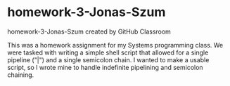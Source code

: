 # homework-3-Jonas-Szum
homework-3-Jonas-Szum created by GitHub Classroom

This was a homework assignment for my Systems programming class. We were tasked with writing a simple shell script that allowed for
a single pipeline ("|") and a single semicolon chain. I wanted to make a usable script, so I wrote mine to handle indefinite pipelining
and semicolon chaining.

